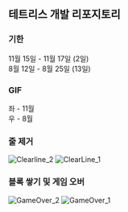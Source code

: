 ## 테트리스 개발 리포지토리

### 기한
11월 15일 - 11월 17일 (2일)  
8월 12일 - 8월 25일 (13일)

### GIF
좌 - 11월  
우 - 8월

### 줄 제거
![Clearline_2](https://github.com/user-attachments/assets/f1ff0748-5f78-4f26-918f-12eb1c66bd00)
![ClearLine_1](https://github.com/user-attachments/assets/2c16a3b7-9f98-40e7-b559-920acd249288)

### 블록 쌓기 및 게임 오버
![GameOver_2](https://github.com/user-attachments/assets/95df7de0-afc5-4ae7-9fed-4d4431f0cc4d)
![GameOver_1](https://github.com/user-attachments/assets/79de7342-810d-48a4-a63c-3b1b7ac6198b)

